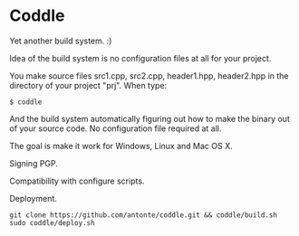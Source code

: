 # Coddle

Yet another build system. :)

Idea of the build system is no configuration files at all for your project.

You make source files src1.cpp, src2.cpp, header1.hpp, header2.hpp in the directory of your project "prj". When type:

```
$ coddle
```

And the build system automatically figuring out how to make the binary out of your source code. No configuration file required at all.

The goal is make it work for Windows, Linux and Mac OS X.

Signing PGP.

Compatibility with configure scripts.

Deployment.

```
git clone https://github.com/antonte/coddle.git && coddle/build.sh
sudo coddle/deploy.sh
```
